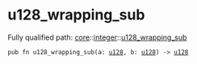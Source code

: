 # u128_wrapping_sub

Fully qualified path: [core](./core.md)::[integer](./core-integer.md)::[u128_wrapping_sub](./core-integer-u128_wrapping_sub.md)

<pre><code class="language-cairo">pub fn u128_wrapping_sub(a: <a href="core-integer-u128.html">u128</a>, b: <a href="core-integer-u128.html">u128</a>) -&gt; <a href="core-integer-u128.html">u128</a></code></pre>

